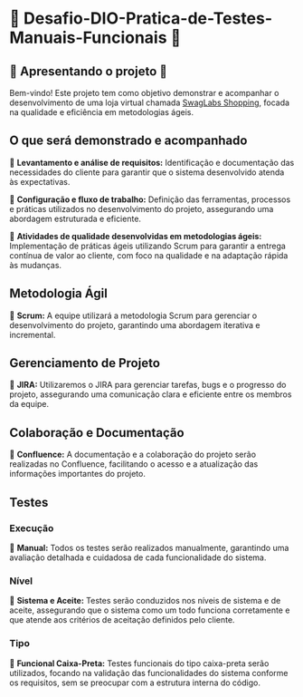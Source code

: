 # 🐞 Desafio-DIO-Pratica-de-Testes-Manuais-Funcionais 🐞

## 🐞 Apresentando o projeto 🐞
Bem-vindo! Este projeto tem como objetivo demonstrar e acompanhar o desenvolvimento de uma loja virtual chamada [SwagLabs Shopping](https://www.saucedemo.com/),  focada na qualidade e eficiência em metodologias ágeis.

## O que será demonstrado e acompanhado
🐞 **Levantamento e análise de requisitos:** Identificação e documentação das necessidades do cliente para garantir que o sistema desenvolvido atenda às expectativas.

🐞 **Configuração e fluxo de trabalho:** Definição das ferramentas, processos e práticas utilizados no desenvolvimento do projeto, assegurando uma abordagem estruturada e eficiente.

🐞 **Atividades de qualidade desenvolvidas em metodologias ágeis:** Implementação de práticas ágeis utilizando Scrum para garantir a entrega contínua de valor ao cliente, com foco na qualidade e na adaptação rápida às mudanças.

## Metodologia Ágil
🐞 **Scrum:** A equipe utilizará a metodologia Scrum para gerenciar o desenvolvimento do projeto, garantindo uma abordagem iterativa e incremental.

## Gerenciamento de Projeto
🐞 **JIRA:** Utilizaremos o JIRA para gerenciar tarefas, bugs e o progresso do projeto, assegurando uma comunicação clara e eficiente entre os membros da equipe.

## Colaboração e Documentação
🐞 **Confluence:** A documentação e a colaboração do projeto serão realizadas no Confluence, facilitando o acesso e a atualização das informações importantes do projeto.

## Testes
### Execução
🐞 **Manual:** Todos os testes serão realizados manualmente, garantindo uma avaliação detalhada e cuidadosa de cada funcionalidade do sistema.

### Nível
🐞 **Sistema e Aceite:** Testes serão conduzidos nos níveis de sistema e de aceite, assegurando que o sistema como um todo funciona corretamente e que atende aos critérios de aceitação definidos pelo cliente.

### Tipo
🐞 **Funcional Caixa-Preta:** Testes funcionais do tipo caixa-preta serão utilizados, focando na validação das funcionalidades do sistema conforme os requisitos, sem se preocupar com a estrutura interna do código.




